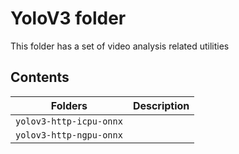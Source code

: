 # YoloV3 folder
This folder has a set of video analysis related utilities

## Contents

| Folders              		    | Description                                       |
|-------------------------------|---------------------------------------------------|
| `yolov3-http-icpu-onnx`   	| 											        |
| `yolov3-http-ngpu-onnx`		| 											        |


